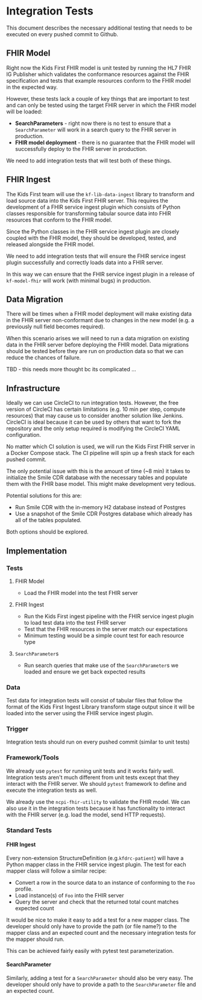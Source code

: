 
# Integration Tests

This document describes the necessary additional testing that needs to be
executed on every pushed commit to Github.

## FHIR Model
Right now the Kids First FHIR model is unit tested by running the HL7 FHIR
IG Publisher which validates the conformance resources against the FHIR
specification and tests that example resources conform to the FHIR model in
the expected way.

However, these tests lack a couple of key things that are important to test and
can only be tested using the target FHIR server in which the FHIR model will
be loaded:

- **SearchParameters** - right now there is no test to ensure that a
  `SearchParameter` will work in a search query to the FHIR server in
   production.
- **FHIR model deployment** - there is no guarantee that the FHIR model will
  successfully deploy to the FHIR server in production.

We need to add integration tests that will test both of these things.

## FHIR Ingest

The Kids First team will use the `kf-lib-data-ingest` library to transform
and load source data into the Kids First FHIR server. This requires the
development of a FHIR service ingest plugin which consists of Python classes
responsible for transforming tabular source data into FHIR resources
that conform to the FHIR model.

Since the Python classes in the FHIR service ingest plugin are closely coupled
with the FHIR model, they should be developed, tested, and released alongside
the FHIR model.

We need to add integration tests that will ensure the FHIR service ingest
plugin successfully and correctly loads data into a FHIR server.

In this way we can ensure that the FHIR service ingest plugin
in a release of `kf-model-fhir` will work (with minimal bugs) in production.

## Data Migration

There will be times when a FHIR model deployment will make existing data
in the FHIR server non-conformant due to changes in the new model (e.g.
a previously null field becomes required).

When this scenario arises we will need to run a data migration on existing
data in the FHIR server before deploying the FHIR model. Data migrations should
be tested before they are run on production data so that we can reduce the
chances of failure.

TBD - this needs more thought bc its complicated ...

## Infrastructure

Ideally we can use CircleCI to run integration tests. However, the free version
of CircleCI has certain limitations (e.g. 10 min per step, compute resources)
that may cause us to consider another solution like Jenkins. CircleCI is ideal
because it can be used by others that want to fork the repository and the only
setup required is modifying the CircleCI YAML configuration.

No matter which CI solution is used, we will run the Kids First FHIR
server in a Docker Compose stack. The CI pipeline will spin up a fresh stack
for each pushed commit.

The only potential issue with this is the amount of time (~8 min) it takes to
initialize the Smile CDR database with the necessary tables and populate them
with the FHIR base model. This might make development very tedious.

Potential solutions for this are:

- Run Smile CDR with the in-memory H2 database instead of Postgres
- Use a snapshot of the Smile CDR Postgres database which already has all
  of the tables populated.

Both options should be explored.

## Implementation

### Tests

1. FHIR Model
    - Load the FHIR model into the test FHIR server

3. FHIR Ingest
    - Run the Kids First ingest pipeline with the FHIR service ingest plugin
      to load test data into the test FHIR server
    - Test that the FHIR resources in the server match our expectations
    - Minimum testing would be a simple count test for each resource type

4. `SearchParameter`s
    - Run search queries that make use of the `SearchParameter`s we loaded
      and ensure we get back expected results

### Data
Test data for integration tests will consist of tabular files that follow
the format of the Kids First Ingest Library transform stage output since
it will be loaded into the server using the FHIR service ingest plugin.

### Trigger
Integration tests should run on every pushed commit (similar to unit tests)

### Framework/Tools
We already use `pytest` for running unit tests and it works fairly well.
Integration tests aren't much different from unit tests except that they
interact with the FHIR server. We should `pytest` framework to define and
execute the integration tests as well.

We already use the `ncpi-fhir-utility` to validate the FHIR model. We can also
use it in the integration tests because it has functionality to interact with
the FHIR server (e.g. load the model, send HTTP requests).

### Standard Tests

#### FHIR Ingest
Every non-extension StructureDefinition (e.g.`kfdrc-patient`) will have a
Python mapper class in the FHIR service ingest plugin. The test for each
mapper class will follow a similar recipe:

- Convert a row in the source data to an instance of <resource type> conforming
  to the `Foo` profile.
- Load instance(s) of `Foo` into the FHIR server
- Query the server and check that the returned total count matches expected
  count

It would be nice to make it easy to add a test for a new mapper class. The
developer should only have to provide the path (or file name?) to the mapper
class and an expected count and the necessary integration tests for
the mapper should run.

This can be achieved fairly easily with pytest test parameterization.

#### SearchParameter
Similarly, adding a test for a `SearchParameter` should also be very easy. The
developer should only have to provide a path to the `SearchParameter` file and
an expected count.
